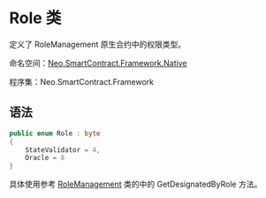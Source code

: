 # Role 类

定义了 RoleManagement 原生合约中的权限类型。

命名空间：[Neo.SmartContract.Framework.Native](../native.md)

程序集：Neo.SmartContract.Framework

## 语法

```c#
public enum Role : byte
{
    StateValidator = 4,
    Oracle = 8
}
```

具体使用参考 [RoleManagement](RoleManagement.md) 类的中的 GetDesignatedByRole 方法。